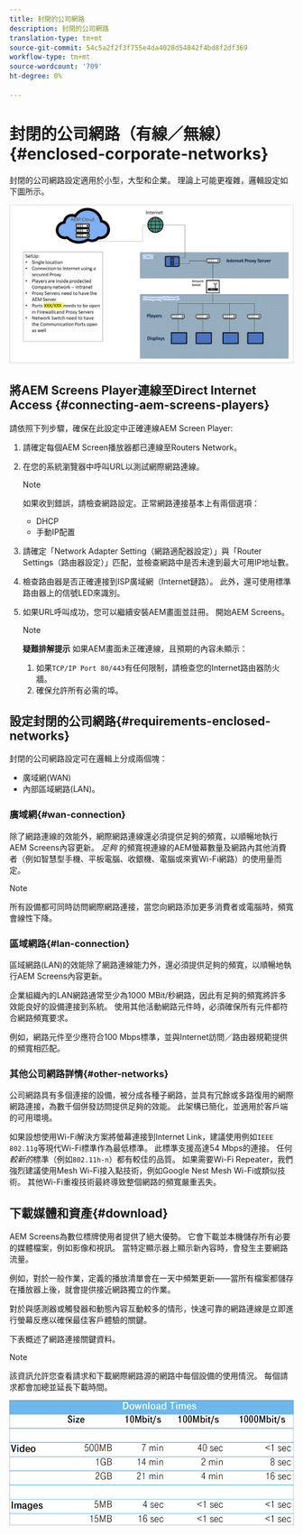 ```yaml
---
title: 封閉的公司網路
description: 封閉的公司網路
translation-type: tm+mt
source-git-commit: 54c5a2f2f3f755e4da4028d54042f4bd8f2df369
workflow-type: tm+mt
source-wordcount: '709'
ht-degree: 0%

---
```



# 封閉的公司網路（有線／無線）{#enclosed-corporate-networks}

封閉的公司網路設定適用於小型，大型和企業。 理論上可能更複雜，邏輯設定如下圖所示。

![](/help/using/assets/enclosed-network-1.png)


## 將AEM Screens Player連線至Direct Internet Access {#connecting-aem-screens-players}

請依照下列步驟，確保在此設定中正確連線AEM Screen Player:

1. 請確定每個AEM Screen播放器都已連線至Routers Network。
1. 在您的系統瀏覽器中呼叫URL以測試網際網路連線。

   >[!NOTE]
   >如果收到錯誤，請檢查網路設定。正常網路連接基本上有兩個選項：
   >* DHCP
   >* 手動IP配置


1. 請確定「Network Adapter Setting（網路適配器設定）」與「Router Settings（路由器設定）」匹配，並檢查網路中是否未達到最大可用IP地址數。

1. 檢查路由器是否正確連接到ISP廣域網（Internet鏈路）。 此外，還可使用標準路由器上的信號LED來識別。
1. 如果URL呼叫成功，您可以繼續安裝AEM畫面並註冊。 開始AEM Screens。

   >[!NOTE]
   >**疑難排解提示**
   >如果AEM畫面未正確連線，且預期的內容未顯示：
   >
   >1. 如果`TCP/IP Port 80/443`有任何限制，請檢查您的Internet路由器防火牆。
   >1. 確保允許所有必需的埠。


## 設定封閉的公司網路{#requirements-enclosed-networks}

封閉的公司網路設定可在邏輯上分成兩個塊：

* 廣域網(WAN)
* 內部區域網路(LAN)。

### 廣域網{#wan-connection}

除了網路連線的效能外，網際網路連線還必須提供足夠的頻寬，以順暢地執行AEM Screens內容更新。
*足夠* 的頻寬視連線的AEM螢幕數量及網路內其他消費者（例如智慧型手機、平板電腦、收銀機、電腦或來賓Wi-Fi網路）的使用量而定。

>[!NOTE]
>
>所有設備都可同時訪問網際網路連接，當您向網路添加更多消費者或電腦時，頻寬會線性下降。

### 區域網路{#lan-connection}

區域網路(LAN)的效能除了網路連線能力外，還必須提供足夠的頻寬，以順暢地執行AEM Screens內容更新。

企業組織內的LAN網路通常至少為1000 MBit/秒網路，因此有足夠的頻寬將許多效能良好的設備連接到系統。 使用其他活動網路元件時，必須確保所有元件都符合網路頻寬要求。

例如，網路元件至少應符合100 Mbps標準，並與Internet訪問／路由器規範提供的頻寬相匹配。

### 其他公司網路詳情{#other-networks}

公司網路具有多個連接的設備，被分成各種子網路，並具有冗餘或多路復用的網際網路連接，為數千個併發訪問提供足夠的效能。
此架構已簡化，並適用於客戶端的可用環境。

如果設想使用Wi-Fi解決方案將螢幕連接到Internet Link，建議使用例如`IEEE 802.11g`等現代Wi-Fi標準作為最低標準。 此標準支援高達54 Mbps的連接。 任何&#x200B;*較新的*&#x200B;標準（例如`802.11h-n`）都有較佳的品質。 如果需要Wi-Fi Repeater，我們強烈建議使用Mesh Wi-Fi接入點技術，例如Google Nest Mesh Wi-Fi或類似技術。
其他Wi-Fi重複技術最終導致整個網路的頻寬嚴重丟失。

## 下載媒體和資產{#download}

AEM Screens為數位標牌使用者提供了絕大優勢。 它會下載並本機儲存所有必要的媒體檔案，例如影像和視訊。 當特定顯示器上顯示新內容時，會發生主要網路流量。

例如，對於一般作業，定義的播放清單會在一天中頻繁更新——當所有檔案都儲存在播放器上後，就會提供接近網路獨立的作業。

對於與感測器或觸發器和動態內容互動較多的情形，快速可靠的網路連線是立即進行螢幕反應以確保最佳客戶體驗的關鍵。

下表概述了網路連接關鍵資料。

>[!NOTE]
>該資訊允許您查看請求和下載網際網路源的網路中每個設備的使用情況。 每個請求都會加總並延長下載時間。

![](/help/using/assets/enclosed-network-download.png)
